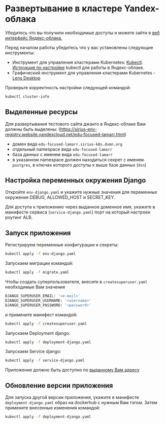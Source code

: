 # Развертывание в кластере Yandex-облака

Убедитесь что вы получили необходимые доступы и можете зайти
в [веб интерфейс Яндекс-облака.](https://console.cloud.yandex.ru/)

Перед началом работы убедитесь что у вас установлены следующие инструменты:

- Инструмент для управления кластерами
  Kubernetes: [Kubectl](https://kubernetes.io/docs/tasks/tools/). [Иструкция по настройке](https://yadi.sk/i/QDZGXUP7aG3KOw)
  kubectl для работы в Яндекс-облаке.
- Графический инструмент для управления кластерами Kubernetes - [Lens Desktop](https://k8slens.dev/)

Проверьте корректность настройки следующей командой:

```sh
kubectl cluster-info
```

## Выделенные ресурсы

Для развертывания тестового сайта джанго в Яндекс-облаке Вам должны быть выделены:
(https://sirius-env-registry.website.yandexcloud.net/edu-focused-lamarr.html)

- домен вида `edu-focused-lamarr.sirius-k8s.dvmn.org`
- отдельный namespace вида `edu-focused-lamarr`
- база данных с именем вида `edu-focused-lamarr`
- в указанном namespace должен находиться секрет с именем `postgres`, в ключах которого доступы к
  выше базе данных (`dsn`)

## Настройка переменных окружения Django

Откройте `env-django.yaml` и укажите нужные значения для переменных окружения DEBUG, ALLOWED_HOST и SECRET_KEY.

Для доступа к приложению через выданное доменное имя, укажите в манифесте сервиса (`service-django.yaml`) порт на
который настроен роутинг ALB.

## Запуск приложения

Регистрируем переменные конфигурации и секреты:

```sh
kubectl apply -f env-django.yaml
```

Запускаем миграции командой:

```sh
kubectl apply -f migrate.yaml
```

Чтобы создать суперпользователя, внесите в `createsuperuser.yaml` необходимые Вам значения

```sh
DJANGO_SUPERUSER_EMAIL: '<e-mail>'
DJANGO_SUPERUSER_USERNAME: '<username>'
DJANGO_SUPERUSER_PASSWORD: '<password>'
```

и примените манифест командой:

```sh
kubectl apply -f createsuperuser.yaml
```

Запускаем Deployment django:

```sh
kubectl apply -f deployment-django.yaml
```

Запускаем Service django:

```sh
kubectl apply -f service-django.yaml
```

Приложение должно быть доступно по [выданному Вам адресу](https://edu-focused-lamarr.sirius-k8s.dvmn.org/)

## Обновление версии приложения

Для запуска другой версии приложения, укажите в манифесте `deployment-django.yaml` образ на dockerhub с
нужным Вам тэгом. Затем примените внесенные изменения командой:

```sh
kubectl apply -f deployment-django.yaml
```
